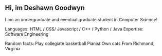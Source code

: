## Hi, im Deshawn Goodwyn

I am an undergraduate and eventual graduate student in Computer Science!

Languages: HTML / CSS/ Javascript / C++ / Python / Java
Expertise: Software Engineering

Random facts:
Play collegiate basketball
Pianist
Own cats
From Richmond, Virginia
